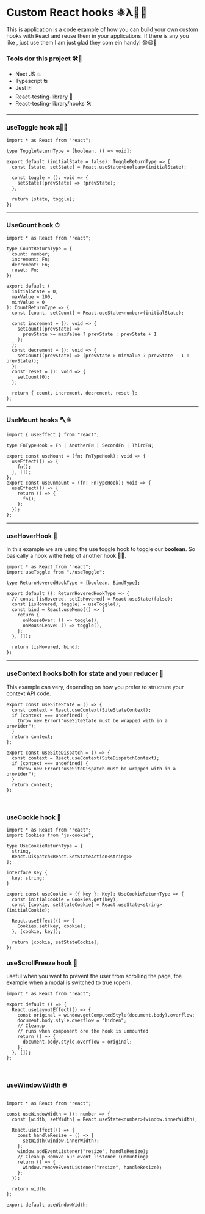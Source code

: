 # Custom React hooks ⚛️λ🚀🍕

This is application is a code example of how you can build your own custom hooks with React and reuse them in your applications.
If there is any you like , just use them I am just glad they com ein handy! 😎😃🤗

### Tools dor this project 🛠🔧

* Next JS 💥
* Typescript ʦ
* Jest 🃏
* React-testing-library 🐙
* React-testing-library/hooks 🛠

<hr/>

### useToggle hook 🔛👮‍♀️

``` tsx
import * as React from "react";

type ToggleReturnType = [boolean, () => void];

export default (initialState = false): ToggleReturnType => {
  const [state, setState] = React.useState<boolean>(initialState);

  const toggle = (): void => {
    setState((prevState) => !prevState);
  };

  return [state, toggle];
};
```

<hr/>

### UseCount hook ⏱

``` tsx
import * as React from "react";

type CountReturnType = {
  count: number;
  increment: Fn;
  decrement: Fn;
  reset: Fn;
};

export default (
  initialState = 0,
  maxValue = 100,
  minValue = 0
): CountReturnType => {
  const [count, setCount] = React.useState<number>(initialState);

  const increment = (): void => {
    setCount((prevState) =>
      prevState >= maxValue ? prevState : prevState + 1
    );
  };
  const decrement = (): void => {
    setCount((prevState) => (prevState > minValue ? prevState - 1 : prevState));
  };
  const reset = (): void => {
    setCount(0);
  };

  return { count, increment, decrement, reset };
};
```

<hr/>

### UseMount hooks 🪓⚛️

``` tsx
import { useEffect } from "react";

type FnTypeHook = Fn | AnotherFN | SecondFn | ThirdFN;

export const useMount = (fn: FnTypeHook): void => {
  useEffect(() => {
    fn();
  }, []);
};
export const useUnmount = (fn: FnTypeHook): void => {
  useEffect(() => {
    return () => {
      fn();
    };
  });
};
```

<hr/>

### useHoverHook 🐙

In this example we are using the use toggle hook to toggle our **boolean**.
So basically a hook withe help of another hook 💪🏻.

``` tsx
import * as React from "react";
import useToggle from "./useToggle";

type ReturnHoveredHookType = [boolean, BindType];

export default (): ReturnHoveredHookType => {
  // const [isHovered, setIsHovered] = React.useState(false);
  const [isHovered, toggle] = useToggle();
  const bind = React.useMemo(() => {
    return {
      onMouseOver: () => toggle(),
      onMouseLeave: () => toggle(),
    };
  }, []);

  return [isHovered, bind];
};
```

<hr/>

### useContext hooks both for state and your reducer 🦄

This example can very, depending on how you prefer to structure your context API code.

``` tsx
export const useSiteState = () => {
  const context = React.useContext(SiteStateContext);
  if (context === undefined) {
    throw new Error("useSiteState must be wrapped with in a provider");
  }
  return context;
};

export const useSiteDispatch = () => {
  const context = React.useContext(SiteDispatchContext);
  if (context === undefined) {
    throw new Error("useSiteDispatch must be wrapped with in a provider");
  }
  return context;
};
```

<br/>

### useCookie hook 🍪

``` tsx
import * as React from "react";
import Cookies from "js-cookie";

type UseCookieReturnType = [
  string,
  React.Dispatch<React.SetStateAction<string>>
];

interface Key {
  key: string;
}

export const useCookie = ({ key }: Key): UseCookieReturnType => {
  const initialCookie = Cookies.get(key);
  const [cookie, setStateCookie] = React.useState<string>(initialCookie);

  React.useEffect(() => {
    Cookies.set(key, cookie);
  }, [cookie, key]);

  return [cookie, setStateCookie];
};
```

### useScrollFreeze hook 🥶

useful when you want to prevent the user from scrolling the page, foe example when a modal is switched to true (open).

``` tsx
import * as React from "react";

export default () => {
  React.useLayoutEffect(() => {
    const original = window.getComputedStyle(document.body).overflow;
    document.body.style.overflow = "hidden";
    // Cleanup
    // runs when component ore the hook is unmounted
    return () => {
      document.body.style.overflow = original;
    };
  }, []);
};
```

<br/>

### useWindowWidth 🔥

``` tsx

import * as React from "react";

const useWindowWidth = (): number => {
  const [width, setWidth] = React.useState<number>(window.innerWidth);

  React.useEffect(() => {
    const handleResize = () => {
      setWidth(window.innerWidth);
    };
    window.addEventListener("resize", handleResize);
    // Cleanup Remove our event listener (unmunting)
    return () => {
      window.removeEventListener("resize", handleResize);
    };
  });

  return width;
};

export default useWindowWidth;

```
